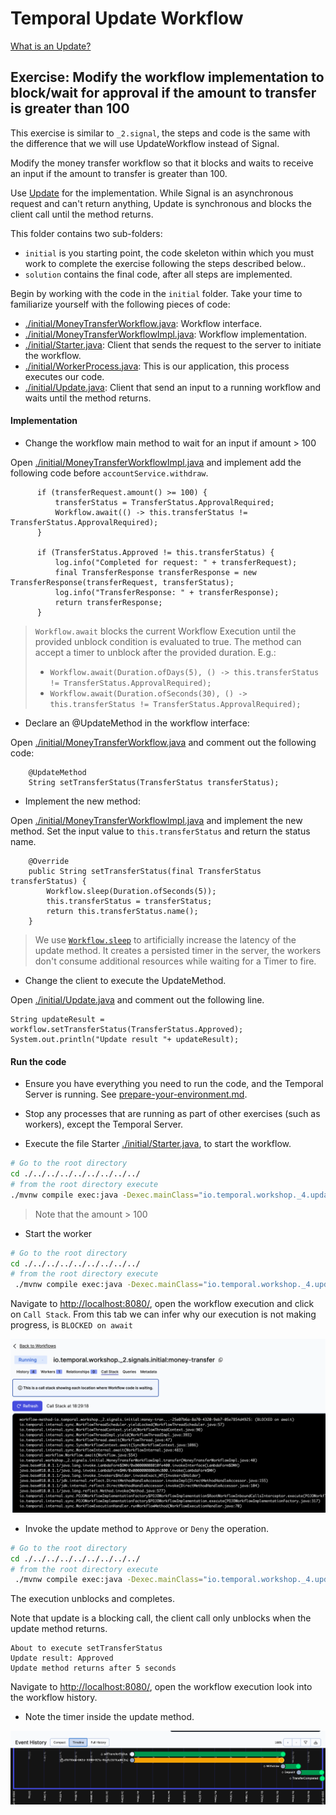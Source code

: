 # Temporal Update Workflow

[What is an Update?](https://docs.temporal.io/workflows#update) 


## Exercise: Modify the workflow implementation to block/wait for approval if the amount to transfer is greater than 100

This exercise is similar to `_2.signal`, the steps and code is the same with the difference that we will use UpdateWorkflow instead of Signal.

Modify the money transfer workflow so that it blocks and waits to receive an input if the amount to transfer is greater than 100.

Use [Update](https://docs.temporal.io/workflows#update) for the implementation. While Signal is an asynchronous request and can't return anything, 
Update is synchronous and blocks the client call until the method returns.


This folder contains two sub-folders:
- `initial` is you starting point, the code skeleton within which you must work to complete the exercise following the steps described below..
- `solution` contains the final code, after all steps are implemented.


Begin by working with the code in the `initial` folder. Take your time to familiarize yourself with the following pieces of code:
- [./initial/MoneyTransferWorkflow.java](initial/MoneyTransferWorkflow.java): Workflow interface.
- [./initial/MoneyTransferWorkflowImpl.java](initial/MoneyTransferWorkflowImpl.java): Workflow implementation.
- [./initial/Starter.java](initial/Starter.java): Client that sends the request to the server to initiate the workflow.
- [./initial/WorkerProcess.java](initial/WorkerProcess.java): This is our application, this process executes our code.
- [./initial/Update.java](initial/Update.java): Client that send an input to a running workflow and waits until the method returns.


####  Implementation


- Change the workflow main method to wait for an input if amount > 100

Open [./initial/MoneyTransferWorkflowImpl.java](initial/MoneyTransferWorkflowImpl.java) and implement add the following code before `accountService.withdraw`.

```
      if (transferRequest.amount() >= 100) {
          transferStatus = TransferStatus.ApprovalRequired;
          Workflow.await(() -> this.transferStatus != TransferStatus.ApprovalRequired);
      }

      if (TransferStatus.Approved != this.transferStatus) {
          log.info("Completed for request: " + transferRequest);
          final TransferResponse transferResponse = new TransferResponse(transferRequest, transferStatus);
          log.info("TransferResponse: " + transferResponse);
          return transferResponse;
      }
```

> `Workflow.await` blocks the current Workflow Execution until the provided unblock condition is evaluated to true.
The method can accept a timer to unblock after the provided duration. E.g.:
> - `Workflow.await(Duration.ofDays(5), () -> this.transferStatus != TransferStatus.ApprovalRequired);`
> - `Workflow.await(Duration.ofSeconds(30), () -> this.transferStatus != TransferStatus.ApprovalRequired);`




- Declare an @UpdateMethod in the workflow interface:

Open [./initial/MoneyTransferWorkflow.java](initial/MoneyTransferWorkflow.java) and comment out the following code:

```
    @UpdateMethod
    String setTransferStatus(TransferStatus transferStatus);
```


- Implement the new method:

Open [./initial/MoneyTransferWorkflowImpl.java](initial/MoneyTransferWorkflowImpl.java) and implement the new method. 
Set the input value to `this.transferStatus` and return the status name.

```
    @Override
    public String setTransferStatus(final TransferStatus transferStatus) {
        Workflow.sleep(Duration.ofSeconds(5));
        this.transferStatus = transferStatus;
        return this.transferStatus.name();
    }

```

> We use [`Workflow.sleep`](https://docs.temporal.io/workflows#timer) to artificially increase the latency of the update method. It creates 
a persisted timer in the server, the workers don't consume additional resources while waiting for a Timer to fire. 

- Change the client to execute the UpdateMethod.

Open [./initial/Update.java](initial/Update.java) and comment out the following line.

```
String updateResult = workflow.setTransferStatus(TransferStatus.Approved);
System.out.println("Update result "+ updateResult);
```

####  Run the code

- Ensure you have everything you need to run the code, and the Temporal Server is running.
  See [prepare-your-environment.md](./../../../../../../../../prepare-your-environment.md).

- Stop any processes that are running as part of other exercises (such as workers), except the Temporal Server.

- Execute the file Starter [./initial/Starter.java](initial/Starter.java), to start the workflow.

```bash
# Go to the root directory
cd ./../../../../../../../../
# from the root directory execute
./mvnw compile exec:java -Dexec.mainClass="io.temporal.workshop._4.update.initial.Starter"

```

> Note that the amount > 100

- Start the worker

```bash
# Go to the root directory
cd ./../../../../../../../../
# from the root directory execute
 ./mvnw compile exec:java -Dexec.mainClass="io.temporal.workshop._4.update.initial.WorkerProcess"

```

Navigate to  [http://localhost:8080/](http://localhost:8080/), open the workflow execution and click on `Call Stack`.
From this tab we can infer why our execution is not making progress, is `BLOCKED on await`

![](blockedOnAwait.png)

- Invoke the update method to `Approve` or `Deny` the operation.

```bash
# Go to the root directory
cd ./../../../../../../../../
# from the root directory execute
 ./mvnw compile exec:java -Dexec.mainClass="io.temporal.workshop._4.update.initial.Update"

```

The execution unblocks and completes.

Note that update is a blocking call, the client call only unblocks when the update method returns.

```
About to execute setTransferStatus 
Update result: Approved
Update method returns after 5 seconds
```

Navigate to  [http://localhost:8080/](http://localhost:8080/), open the workflow execution look into the workflow history.
- Note the timer inside the update method.

![img.png](img.png)

